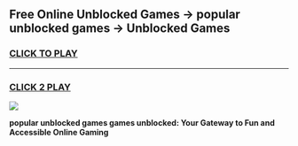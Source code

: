 
## Free Online Unblocked Games → popular unblocked games → Unblocked Games
<h3>
<a href="https://premium.freeplayer.one?title=popular_unblocked_games&ref=21F">CLICK TO PLAY</a></h3>
<hr>

<h3>
<a href="https://premium.freeplayer.one?title=popular_unblocked_games&ref=21F">CLICK 2 PLAY</a>
  
</h3>

<a href="https://premium.freeplayer.one?title=popular_unblocked_games&ref=21F/"><img src="https://clearcache.store/games.png"></a>


**popular unblocked games games unblocked: Your Gateway to Fun and Accessible Online Gaming**
